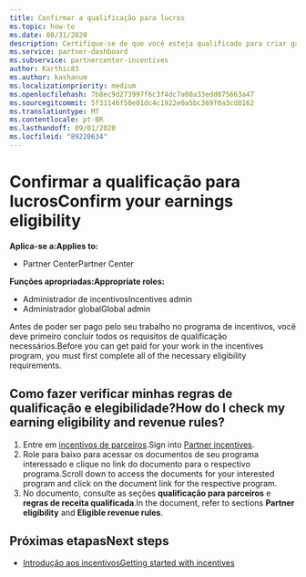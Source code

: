 ```yaml
---
title: Confirmar a qualificação para lucros
ms.topic: how-to
ms.date: 08/31/2020
description: Certifique-se de que você esteja qualificado para criar ganhos e seja pago sob o programa incentivos.
ms.service: partner-dashboard
ms.subservice: partnercenter-incentives
author: Karthic83
ms.author: kashanum
ms.localizationpriority: medium
ms.openlocfilehash: 7b8ec9d273997f6c3f4dc7a00a33edd075663a47
ms.sourcegitcommit: 5f31146f50e01dc4c1922e0a5bc369f0a3cd8162
ms.translationtype: MT
ms.contentlocale: pt-BR
ms.lasthandoff: 09/01/2020
ms.locfileid: "89220634"
---
```

# <a name="confirm-your-earnings-eligibility"></a><span data-ttu-id="f953c-103">Confirmar a qualificação para lucros</span><span class="sxs-lookup"><span data-stu-id="f953c-103">Confirm your earnings eligibility</span></span>

<span data-ttu-id="f953c-104">**Aplica-se a:**</span><span class="sxs-lookup"><span data-stu-id="f953c-104">**Applies to:**</span></span>

- <span data-ttu-id="f953c-105">Partner Center</span><span class="sxs-lookup"><span data-stu-id="f953c-105">Partner Center</span></span>

<span data-ttu-id="f953c-106">**Funções apropriadas:**</span><span class="sxs-lookup"><span data-stu-id="f953c-106">**Appropriate roles:**</span></span>

- <span data-ttu-id="f953c-107">Administrador de incentivos</span><span class="sxs-lookup"><span data-stu-id="f953c-107">Incentives admin</span></span>
- <span data-ttu-id="f953c-108">Administrador global</span><span class="sxs-lookup"><span data-stu-id="f953c-108">Global admin</span></span>

<span data-ttu-id="f953c-109">Antes de poder ser pago pelo seu trabalho no programa de incentivos, você deve primeiro concluir todos os requisitos de qualificação necessários.</span><span class="sxs-lookup"><span data-stu-id="f953c-109">Before you can get paid for your work in the incentives program, you must first complete all of the necessary eligibility requirements.</span></span>

## <a name="how-do-i-check-my-earning-eligibility-and-revenue-rules"></a><span data-ttu-id="f953c-110">Como fazer verificar minhas regras de qualificação e elegibilidade?</span><span class="sxs-lookup"><span data-stu-id="f953c-110">How do I check my earning eligibility and revenue rules?</span></span>

1. <span data-ttu-id="f953c-111">Entre em [incentivos de parceiros](https://partner.microsoft.com/membership/partner-incentives).</span><span class="sxs-lookup"><span data-stu-id="f953c-111">Sign into [Partner incentives](https://partner.microsoft.com/membership/partner-incentives).</span></span>
2. <span data-ttu-id="f953c-112">Role para baixo para acessar os documentos de seu programa interessado e clique no link do documento para o respectivo programa.</span><span class="sxs-lookup"><span data-stu-id="f953c-112">Scroll down to access the documents for your interested program and click on the document link for the respective program.</span></span>
3. <span data-ttu-id="f953c-113">No documento, consulte as seções **qualificação para parceiros** e **regras de receita qualificada**.</span><span class="sxs-lookup"><span data-stu-id="f953c-113">In the document, refer to sections **Partner eligibility** and **Eligible revenue rules**.</span></span>

## <a name="next-steps"></a><span data-ttu-id="f953c-114">Próximas etapas</span><span class="sxs-lookup"><span data-stu-id="f953c-114">Next steps</span></span>

- [<span data-ttu-id="f953c-115">Introdução aos incentivos</span><span class="sxs-lookup"><span data-stu-id="f953c-115">Getting started with incentives</span></span>](incentives-get-started-intro.md)
